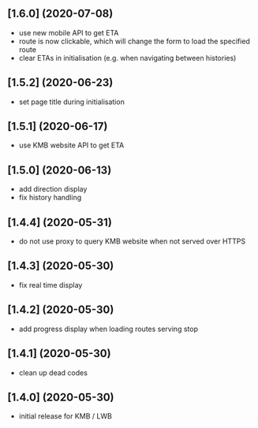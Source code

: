 ## [1.6.0] (2020-07-08)
* use new mobile API to get ETA
* route is now clickable, which will change the form to load the specified route
* clear ETAs in initialisation (e.g. when navigating between histories)

## [1.5.2] (2020-06-23)
* set page title during initialisation

## [1.5.1] (2020-06-17)
* use KMB website API to get ETA

## [1.5.0] (2020-06-13)
* add direction display
* fix history handling

## [1.4.4] (2020-05-31)
* do not use proxy to query KMB website when not served over HTTPS

## [1.4.3] (2020-05-30)
* fix real time display

## [1.4.2] (2020-05-30)
* add progress display when loading routes serving stop

## [1.4.1] (2020-05-30)
* clean up dead codes

## [1.4.0] (2020-05-30)
* initial release for KMB / LWB

